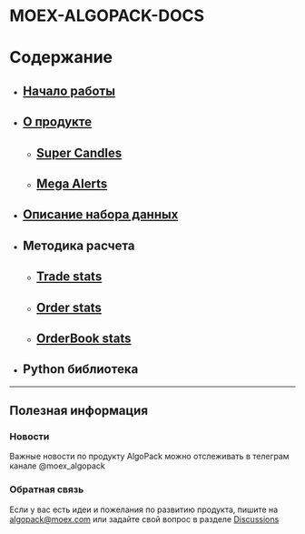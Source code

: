 # MOEX-ALGOPACK-DOCS

# Содержание
* ## [Начало работы](https://github.com/kde2podfreebsd/MOEX-ALGOPACK-DOCS/wiki)
* ## [О продукте](https://github.com/kde2podfreebsd/MOEX-ALGOPACK-DOCS/wiki/%D0%9E-%D0%BF%D1%80%D0%BE%D0%B4%D1%83%D0%BA%D1%82%D0%B5)
  * ## [Super Candles](https://github.com/kde2podfreebsd/MOEX-ALGOPACK-DOCS/wiki/ALGOPACK:-Super-Candles)
  * ## [Mega Alerts](https://github.com/kde2podfreebsd/MOEX-ALGOPACK-DOCS/wiki/ALGOPACK:-MegaAlerts)
* ## [Описание набора данных](https://github.com/kde2podfreebsd/MOEX-ALGOPACK-DOCS/wiki/%D0%9E%D0%BF%D0%B8%D1%81%D0%B0%D0%BD%D0%B8%D0%B5-%D0%BD%D0%B0%D0%B1%D0%BE%D1%80%D0%B0-%D0%B4%D0%B0%D0%BD%D0%BD%D1%8B%D1%85)
* ## Методика расчета
  * ## [Trade stats](https://github.com/kde2podfreebsd/MOEX-ALGOPACK-DOCS/wiki/Trades:-%D0%9C%D0%B5%D1%82%D0%BE%D0%B4%D0%B8%D0%BA%D0%B0-%D1%80%D0%B0%D1%81%D1%87%D0%B5%D1%82%D0%B0)
  * ## [Order stats](https://github.com/kde2podfreebsd/MOEX-ALGOPACK-DOCS/wiki/Orders:-%D0%9C%D0%B5%D1%82%D0%BE%D0%B4%D0%B8%D0%BA%D0%B0-%D1%80%D0%B0%D1%81%D1%87%D0%B5%D1%82%D0%B0)
  * ## [OrderBook stats](https://github.com/kde2podfreebsd/MOEX-ALGOPACK-DOCS/wiki/OrderBook:-%D0%9C%D0%B5%D1%82%D0%BE%D0%B4%D0%B8%D0%BA%D0%B0-%D1%80%D0%B0%D1%81%D1%87%D0%B5%D1%82%D0%B0)
* ## Python библиотека



---------------------
## Полезная информация
### Новости
Важные новости по продукту AlgoPack можно отслеживать в телеграм канале @moex_algopack

### Обратная связь
Если у вас есть идеи и пожелания по развитию продукта, пишите на algopack@moex.com или задайте свой вопрос в разделе [Discussions](https://github.com/kde2podfreebsd/MOEX-ALGOPACK-DOCS/discussions)
